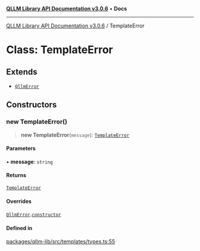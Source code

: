 [**QLLM Library API Documentation v3.0.6**](../README.md) • **Docs**

***

[QLLM Library API Documentation v3.0.6](../globals.md) / TemplateError

# Class: TemplateError

## Extends

- [`QllmError`](QllmError.md)

## Constructors

### new TemplateError()

> **new TemplateError**(`message`): [`TemplateError`](TemplateError.md)

#### Parameters

• **message**: `string`

#### Returns

[`TemplateError`](TemplateError.md)

#### Overrides

[`QllmError`](QllmError.md).[`constructor`](QllmError.md#constructors)

#### Defined in

[packages/qllm-lib/src/templates/types.ts:55](https://github.com/quantalogic/qllm/blob/b15a3aa4af263bce36ea091a0f29bf1255b95497/packages/qllm-lib/src/templates/types.ts#L55)

